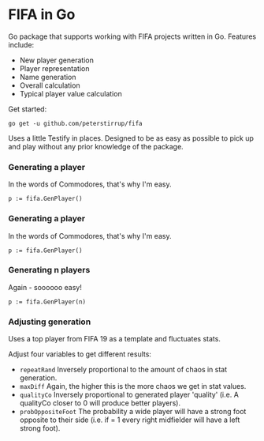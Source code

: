 # FIFA in Go

Go package that supports working with FIFA projects written in Go. Features include:
 * New player generation
 * Player representation
 * Name generation
 * Overall calculation
 * Typical player value calculation

Get started:
```
go get -u github.com/peterstirrup/fifa
```

Uses a little Testify in places. Designed to be as easy as possible to pick up and play without any prior knowledge
of the package.

### Generating a player
In the words of Commodores, that's why I'm easy.

```
p := fifa.GenPlayer()
```

### Generating a player
In the words of Commodores, that's why I'm easy.

```
p := fifa.GenPlayer()
```

### Generating n players
Again - soooooo easy!

```
p := fifa.GenPlayer(n)
```

### Adjusting generation

Uses a top player from FIFA 19 as a template and fluctuates stats.

Adjust four variables to get different results:
 * ```repeatRand``` Inversely proportional to the amount of chaos in stat generation.
 * ```maxDiff``` Again, the higher this is the more chaos we get in stat values.
 * ```qualityCo``` Inversely proportional to generated player 'quality' (i.e. A qualityCo closer to 0 will produce better players).
 * ```probOppositeFoot``` The probability a wide player will have a strong foot opposite to their side (i.e. if = 1 every right midfielder will have a left strong foot).